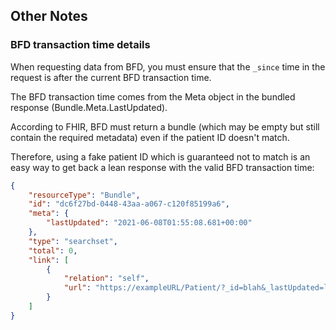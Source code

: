 ## Other Notes

### BFD transaction time details

When requesting data from BFD, you must ensure that the `_since` time in the request is after the current BFD transaction time.

The BFD transaction time comes from the Meta object in the bundled response (Bundle.Meta.LastUpdated).

According to FHIR, BFD must return a bundle (which may be empty but still contain the required metadata) even if the patient ID doesn't match.

Therefore, using a fake patient ID which is guaranteed not to match is an easy way to get back a lean response with the valid BFD transaction time:

```json
{
    "resourceType": "Bundle",
    "id": "dc6f27bd-0448-43aa-a067-c120f85199a6",
    "meta": {
        "lastUpdated": "2021-06-08T01:55:08.681+00:00"
    },
    "type": "searchset",
    "total": 0,
    "link": [
        {
            "relation": "self",
            "url": "https://exampleURL/Patient/?_id=blah&_lastUpdated=le2021-06-22T09%3A31%3A28.837731-05%3A00"
        }
    ]
}
```
